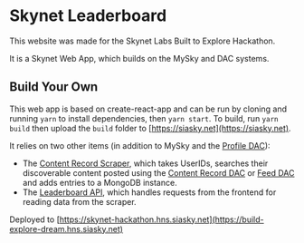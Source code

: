 # Skynet Leaderboard

This website was made for the Skynet Labs Built to Explore Hackathon.

It is a Skynet Web App, which builds on the MySky and DAC systems.

## Build Your Own

This web app is based on create-react-app and can be run by cloning and running `yarn` to install dependencies, then `yarn start`. To build, run `yarn build` then upload the `build` folder to [https://siasky.net](https://siasky.net).

It relies on two other items (in addition to MySky and the [Profile DAC](https://github.com/skynethubio/userprofile-library)):

- The [Content Record Scraper](https://github.com/SkynetLabs/content-record-scraper), which takes UserIDs, searches their discoverable content posted using the [Content Record DAC](https://github.com/SkynetLabs/content-record-library) or [Feed DAC](https://github.com/redsolver/feed-dac-library) and adds entries to a MongoDB instance.
- The [Leaderboard API](https://github.com/SkynetLabs/leaderboard-api), which handles requests from the frontend for reading data from the scraper.

Deployed to [https://skynet-hackathon.hns.siasky.net](https://build-explore-dream.hns.siasky.net)
